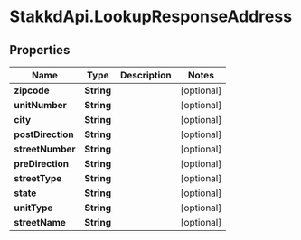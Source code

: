 # StakkdApi.LookupResponseAddress

## Properties

Name | Type | Description | Notes
------------ | ------------- | ------------- | -------------
**zipcode** | **String** |  | [optional] 
**unitNumber** | **String** |  | [optional] 
**city** | **String** |  | [optional] 
**postDirection** | **String** |  | [optional] 
**streetNumber** | **String** |  | [optional] 
**preDirection** | **String** |  | [optional] 
**streetType** | **String** |  | [optional] 
**state** | **String** |  | [optional] 
**unitType** | **String** |  | [optional] 
**streetName** | **String** |  | [optional] 


